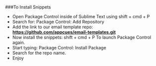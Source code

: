 ###To Install Snippets

* Open Package Control inside of Sublime Text using shift + cmd + P
* Search for: Package Control: Add Repository
* Add the link to our email template repo: **https://github.com/appcues/email-templates.git**
* Now install the snippets: shift + cmd + P To launch Package Control again.
* Start typing: Package Control: Install Package
* Search for the repo name.
* Enjoy
